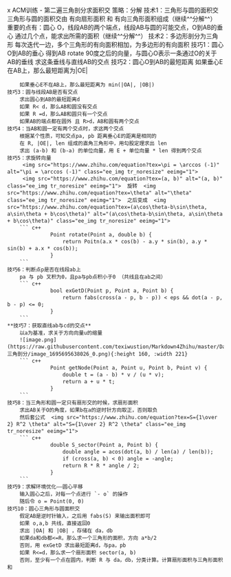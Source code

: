 x ACM训练 - 第二遍三角剖分求面积交
	策略：分解
	技术1：三角形与圆的面积交
		三角形与圆的面积交由 有向扇形面积 和 有向三角形面积组成（继续^^分解^^）
		重要的点有：圆心 O，线段AB的两个端点，线段AB与圆的可能交点，O到AB的垂心
		通过几个点，能求出所需的面积（继续^^分解^^）
	技术2：多边形剖分为三角形
		每次迭代一边，多个三角形的有向面积相加，为多边形的有向面积
	技巧1：圆心O到AB的垂心
		得到AB rotate 90度之后的向量，与圆心O表示一条通过O的关于AB的垂线
		求这条垂线与直线AB的交点
	技巧2：圆心O到AB的最短距离
		如果垂心E在AB上，那么最短距离为|OE|

		如果垂心E不在AB上，那么最短距离为 min(|OA|, |OB|)
	技巧3：圆与线段AB是否有交点
		求出圆心到AB的最短距离d
		如果 R< d，那么AB和圆没有交点
		如果 R =d，那么AB和圆只有一个交点
		如果AB的端点都在圆外 且 R>d，AB和圆有两个交点
	技巧4：当AB和圆一定有两个交点时，求这两个交点
		根据某个性质，可知交点pa, pb 距离垂心E的距离是相同的
		在 R, |OE|, len 组成的直角三角形中，用勾股定理求出 len
		求出 (a-b) 和 (b-a) 的单位向量，用 E + 单位向量 * len 得到两个交点
	技巧5：求旋转向量
		 <img src="https://www.zhihu.com/equation?tex=\pi = \arccos (-1)" alt="\pi = \arccos (-1)" class="ee_img tr_noresize" eeimg="1"> 
		 <img src="https://www.zhihu.com/equation?tex=(a, b)" alt="(a, b)" class="ee_img tr_noresize" eeimg="1">  旋转  <img src="https://www.zhihu.com/equation?tex=\theta" alt="\theta" class="ee_img tr_noresize" eeimg="1">  之后变成  <img src="https://www.zhihu.com/equation?tex=(a\cos\theta-b\sin\theta, a\sin\theta + b\cos\theta)" alt="(a\cos\theta-b\sin\theta, a\sin\theta + b\cos\theta)" class="ee_img tr_noresize" eeimg="1"> 
		``` c++
				  Point rotate(Point a, double b) {
				      return Poitn(a.x * cos(b) - a.y * sin(b), a.y * sin(b) + a.x * cos(b));
				  }
		```
	技巧6：判断点p是否在线段ab上
		pa 与 pb 叉积为0，且pa与pb点积小于0 （共线且在ab之间）
		``` c++
				  bool exGetD(Point p, Point a, Point b) {
				      return fabs(cross(a - p, b - p)) < eps && dot(a - p, b - p) <= 0;
				  }
		```
	**技巧7：获取直线ab与cd的交点**
		以a为基准，求关于方向向量u的缩量
		![image.png](https://raw.githubusercontent.com/texiwustion/Markdown4Zhihu/master/Data/三角剖分/image_1695695638026_0.png){:height 160, :width 221}
		``` c++
				  Point getNode(Point a, Point u, Point b, Point v) {
				      double t = (a - b) * v / (u * v);
				      return a + u * t;
				  }
		```
	技巧8：当三角形和圆一定只有扇形交的时候，求扇形面积
		求出AB关于O的角度，如果b在a的逆时针方向取正，否则取负
		然后套公式  <img src="https://www.zhihu.com/equation?tex=S={1\over 2} R^2 \theta" alt="S={1\over 2} R^2 \theta" class="ee_img tr_noresize" eeimg="1"> 
		``` c++
				  double S_sector(Point a, Point b) {
				      double angle = acos(dot(a, b) / len(a) / len(b));
				      if (cross(a, b) < 0) angle = -angle;
				      return R * R * angle / 2;
				  }
		```
	技巧9：求解环境优化——圆心平移
		输入圆心之后，对每一个点进行 `- o` 的操作
		随后令 o = Point(0, 0)
	技巧10：圆心三角形与圆面积交
		假定AB是逆时针输入，之后用 fabs(S) 来输出面积即可
		如果 o,a,b 共线，直接返回0
		求出 |OA| 和 |OB| ，存储在 da，db
		如果da和db都<=R，那么求一个三角形的面积，方向 a*b/2
		否则，用 exGetD 求出最短距离d，与pa，pb
		如果 R<=d，那么求一个扇形面积 sector(a, b)
		否则，至少有一个点在圆内，判断 R 与 da，db，分类计算。计算扇形面积与三角形面积和